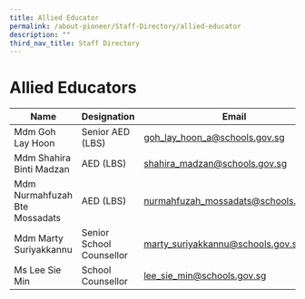 ```yaml
---
title: Allied Educator
permalink: /about-pioneer/Staff-Directory/allied-educator
description: ""
third_nav_title: Staff Directory
---
```

# Allied Educators

| Name                          | Designation              | Email                                |
|-------------------------------|--------------------------|--------------------------------------|
| Mdm Goh Lay Hoon              | Senior AED (LBS)         | goh_lay_hoon_a@schools.gov.sg        |
| Mdm Shahira Binti Madzan      | AED (LBS)                | shahira_madzan@schools.gov.sg        |
| Mdm Nurmahfuzah Bte Mossadats | AED (LBS)                | nurmahfuzah_mossadats@schools.gov.sg |
| Mdm Marty Suriyakkannu        | Senior School Counsellor | marty_suriyakkannu@schools.gov.sg    |
| Ms Lee Sie Min                | School Counsellor        | lee_sie_min@schools.gov.sg           |